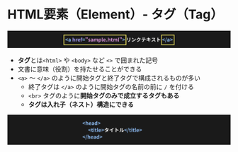 # HTML要素（Element）- タグ（Tag）

![HTML要素（Element）- タグ（Tag）-1](https://raw.githubusercontent.com/murayama333/md2slide/refs/heads/main/md/html/part1/img/06.png)

+ **タグ**とは`<html>` や `<body>` など `<>` で囲まれた記号
+ 文書に意味（役割）を持たせることができる
+ `<a>` 〜 `</a>` のように開始タグと終了タグで構成されるものが多い
  + 終了タグは `</a>` のように開始タグの名前の前に `/` を付ける
  + `<br>` タグのように**開始タグのみで成立するタグもある**
  + **タグは入れ子（ネスト）構造にできる**

![HTML要素（Element）- タグ（Tag）-2](https://raw.githubusercontent.com/murayama333/md2slide/refs/heads/main/md/html/part1/img/06_2.png)
